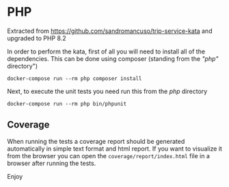 # PHP

Extracted from https://github.com/sandromancuso/trip-service-kata and upgraded to PHP 8.2

In order to perform the kata, first of all you will need to install all of the dependencies. This can be done using
composer (standing from the *"php"* directory")
```shell
docker-compose run --rm php composer install
```

Next, to execute the unit tests you need run this from the *php* directory
```shell
docker-compose run --rm php bin/phpunit
```

## Coverage

When running the tests a coverage report should be generated automatically in simple text format and html report. If you want
to visualize it from the browser you can open the `coverage/report/index.html` file in a browser after running the tests.

Enjoy
